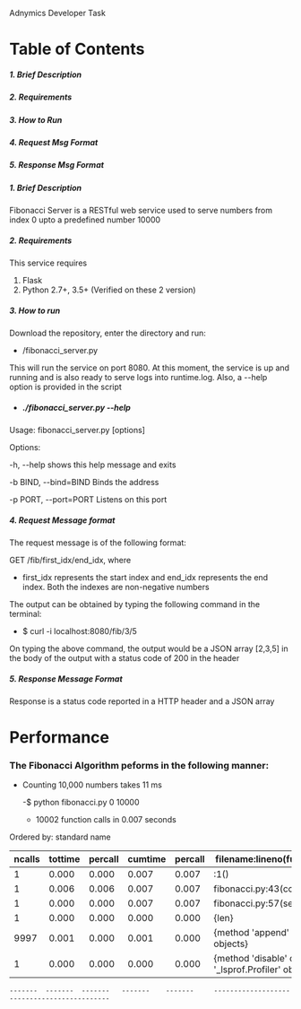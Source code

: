 Adnymics Developer Task

# Table of Contents
##### 1.  Brief Description
##### 2.  Requirements
##### 3.  How to Run
##### 4.  Request Msg Format
##### 5.  Response Msg Format


##### 1. Brief Description
Fibonacci Server is a RESTful web service used to serve numbers from index 0 upto a predefined number 10000

##### 2. Requirements
This service requires 
1.  Flask
2. Python 2.7+, 3.5+ (Verified on these 2 version)

##### 3. How to run
Download the repository, enter the directory and run:
- /fibonacci_server.py

This will run the service on port 8080. At this moment, the service is up and running and is also ready to serve logs into runtime.log. Also, a --help option is provided in the script
- ##### ./fibonacci_server.py --help

Usage: fibonacci_server.py [options]

Options:

-h, --help      shows this help message and exits

-b BIND, --bind=BIND Binds the address

-p PORT, --port=PORT Listens on this port



##### 4. Request Message format
The request message is of the following format:

GET /fib/first_idx/end_idx, where
- first_idx represents the start index and end_idx represents the end index. Both the indexes are non-negative numbers

The output can be obtained by typing the following command in the terminal:
- $ curl -i localhost:8080/fib/3/5

On typing the above command, the output would be a JSON array [2,3,5] in the body of the output with a status code of 200 in 
the header

##### 5. Response Message Format
Response is a status code reported in a HTTP header and a JSON array


# Performance

### The Fibonacci Algorithm peforms in the following manner:

  - Counting 10,000 numbers takes 11 ms
  
      -$ python fibonacci.py 0 10000
  
      - 10002 function calls in 0.007 seconds

   
   Ordered by: standard name

   
   
   |ncalls | tottime | percall | cumtime | percall |    filename:lineno(function)
   |------- | ------- | ------- | ------- | -------- | ---------------------------------
   |   1   | 0.000   |  0.000   | 0.007   | 0.007    | <string>:1(<module>)
   |   1   |  0.006  |  0.006   |  0.007  |  0.007   |  fibonacci.py:43(compute)
   |   1   | 0.000   |  0.000   | 0.007   | 0.007    |  fibonacci.py:57(sequence)
   |   1   | 0.000   | 0.000    |  0.000  |  0.000   |    {len}
   | 9997  |  0.001  |  0.000   |  0.001  |  0.000   |    {method 'append' of 'list' objects}
   |   1   | 0.000   | 0.000    | 0.000   | 0.000    |   {method 'disable' of '_lsprof.Profiler' objects}
    -------  -------  -------   -------    -------     --------------------------------------------
  
